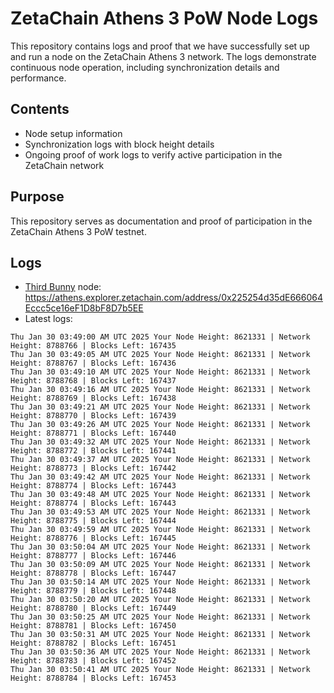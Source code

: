 # ZetaChain Athens 3 PoW Node Logs
This repository contains logs and proof that we have successfully set up and run a node on the ZetaChain Athens 3 network. The logs demonstrate continuous node operation, including synchronization details and performance.

## Contents
- Node setup information
- Synchronization logs with block height details
- Ongoing proof of work logs to verify active participation in the ZetaChain network

## Purpose
This repository serves as documentation and proof of participation in the ZetaChain Athens 3 PoW testnet.

## Logs

- [Third Bunny](https://thirdbunny.xyz/) node: https://athens.explorer.zetachain.com/address/0x225254d35dE666064Eccc5ce16eF1D8bF8D7b5EE
- Latest logs:
```
Thu Jan 30 03:49:00 AM UTC 2025 Your Node Height: 8621331 | Network Height: 8788766 | Blocks Left: 167435
Thu Jan 30 03:49:05 AM UTC 2025 Your Node Height: 8621331 | Network Height: 8788767 | Blocks Left: 167436
Thu Jan 30 03:49:10 AM UTC 2025 Your Node Height: 8621331 | Network Height: 8788768 | Blocks Left: 167437
Thu Jan 30 03:49:16 AM UTC 2025 Your Node Height: 8621331 | Network Height: 8788769 | Blocks Left: 167438
Thu Jan 30 03:49:21 AM UTC 2025 Your Node Height: 8621331 | Network Height: 8788770 | Blocks Left: 167439
Thu Jan 30 03:49:26 AM UTC 2025 Your Node Height: 8621331 | Network Height: 8788771 | Blocks Left: 167440
Thu Jan 30 03:49:32 AM UTC 2025 Your Node Height: 8621331 | Network Height: 8788772 | Blocks Left: 167441
Thu Jan 30 03:49:37 AM UTC 2025 Your Node Height: 8621331 | Network Height: 8788773 | Blocks Left: 167442
Thu Jan 30 03:49:42 AM UTC 2025 Your Node Height: 8621331 | Network Height: 8788774 | Blocks Left: 167443
Thu Jan 30 03:49:48 AM UTC 2025 Your Node Height: 8621331 | Network Height: 8788774 | Blocks Left: 167443
Thu Jan 30 03:49:53 AM UTC 2025 Your Node Height: 8621331 | Network Height: 8788775 | Blocks Left: 167444
Thu Jan 30 03:49:59 AM UTC 2025 Your Node Height: 8621331 | Network Height: 8788776 | Blocks Left: 167445
Thu Jan 30 03:50:04 AM UTC 2025 Your Node Height: 8621331 | Network Height: 8788777 | Blocks Left: 167446
Thu Jan 30 03:50:09 AM UTC 2025 Your Node Height: 8621331 | Network Height: 8788778 | Blocks Left: 167447
Thu Jan 30 03:50:14 AM UTC 2025 Your Node Height: 8621331 | Network Height: 8788779 | Blocks Left: 167448
Thu Jan 30 03:50:20 AM UTC 2025 Your Node Height: 8621331 | Network Height: 8788780 | Blocks Left: 167449
Thu Jan 30 03:50:25 AM UTC 2025 Your Node Height: 8621331 | Network Height: 8788781 | Blocks Left: 167450
Thu Jan 30 03:50:31 AM UTC 2025 Your Node Height: 8621331 | Network Height: 8788782 | Blocks Left: 167451
Thu Jan 30 03:50:36 AM UTC 2025 Your Node Height: 8621331 | Network Height: 8788783 | Blocks Left: 167452
Thu Jan 30 03:50:41 AM UTC 2025 Your Node Height: 8621331 | Network Height: 8788784 | Blocks Left: 167453
```
